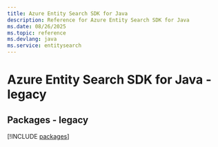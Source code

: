 ```yaml
---
title: Azure Entity Search SDK for Java
description: Reference for Azure Entity Search SDK for Java
ms.date: 08/26/2025
ms.topic: reference
ms.devlang: java
ms.service: entitysearch
---
```

# Azure Entity Search SDK for Java - legacy
## Packages - legacy
[!INCLUDE [packages](entity-search-index.md)]